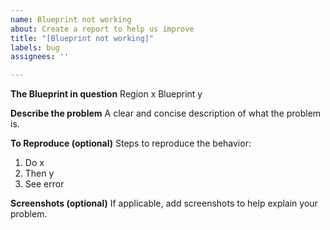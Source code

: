 ```yaml
---
name: Blueprint not working
about: Create a report to help us improve
title: "[Blueprint not working]"
labels: bug
assignees: ''

---
```


**The Blueprint in question**
Region x Blueprint y

**Describe the problem**
A clear and concise description of what the problem is.

**To Reproduce (optional)**
Steps to reproduce the behavior:
1. Do x
2. Then y
3. See error

**Screenshots (optional)**
If applicable, add screenshots to help explain your problem.
